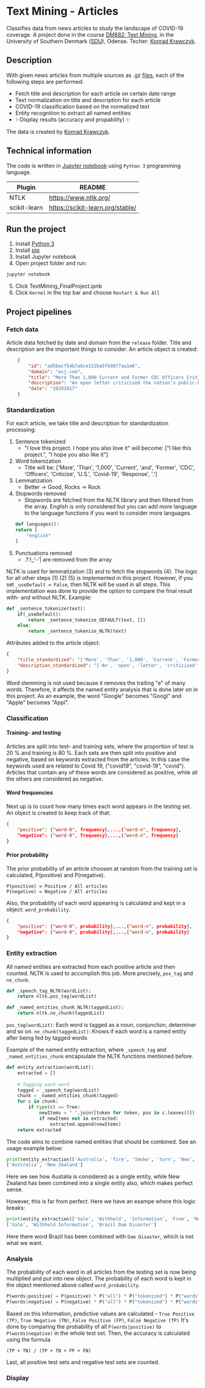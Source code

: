 # Text Mining - Articles

Classifies data from news articles to study the landscape of COVID-19 coverage.
A project done in the course [DM882: Text Mining], in the University of Southern Denmark ([SDU]), Odense. Techer: [Konrad Krawczyk].

## Description
With given news articles from multiple sources as .gz [files], each of the following steps are performed:

- Fetch title and description for each article on certain date range
- Text normalization on title and description for each article
- COVID-19 classification based on the normalized text
- Entity recognition to extract all named entities
- ✨Display results (accuracy and propability) ✨

The data is created by [Konrad Krawczyk].

## Technical information
The code is written in [Jupyter notebook] using `Python 3` programming language.

| Plugin | README |
| ------ | ------ |
| NTLK | https://www.nltk.org/ |
| scikit-learn | https://scikit-learn.org/stable/ |

## Run the project

1. Install [Python 3]
2. Install [pip]
3. Install Jupyter notebook
4. Open project folder and run:
```sh
jupyter notebook
```
5. Click TextMining_FinalProject.ipnb
6. Click `Kernel` in the top bar and choose `Restart & Run All`

## Project pipelines
### Fetch data
Article data fetched by date and domain from the `release` folder. Title and description are the important things to consider.
An article object is created:
```json
    {
        "id": "ad5bacf54b7a8ce122ba5fb9077aa1e6",
        "domain": "wsj.com",
        "title": "More Than 1,000 Current and Former CDC Officers Criticize U.S. Covid-19 Response  - WSJ",
        "description": "An open letter criticized the nation’s public-health response to the Covid-19 pandemic and called for the federal agency to play a more central role.",
        "date": "20201017"
    }
```

### Standardization
For each article, we take title and description for standardization processing:
1. Sentence tokenized
    * "I love this project. I hope you also love it" will become: ["I like this project.", "I hope you also like it"]
2. Word tokenization
    * Title will be: ['More', 'Than', '1,000', 'Current', 'and', 'Former', 'CDC', 'Officers', 'Criticize', 'U.S.', 'Covid-19', 'Response', '.']
3. Lemmatization
    * Better -> Good, Rocks -> Rock
4. Stopwords removed
    * Stopwords are fetched from the NLTK library and then filtered from the array. English is only considered but you can add more language to the language functions if you want to consider more languages. 
    ```python
    def languages():
    return [
        "english"
    ]
    ```
5. Punctuations removed
    * .?:!,;‘-’| are removed from the array

NLTK is used for lemmatization (3) and to fetch the stopwords (4). The logic for all other steps (1) (2) (5) is implemented in this project. However, if you set `_useDefault = False`, then NLTK will be used in all steps. This implementation was done to provide the option to compare the final result with- and without NLTK.
Example:
```python
def _sentence_tokenize(text):
    if(_useDefault):
        return _sentence_tokenize_DEFAULT(text, [])
    else:
        return _sentence_tokenize_NLTK(text)
```

Attributes added to the article object:
```json
{
    "title_standardized": "['More', 'Than', '1,000', 'Current', 'Former', 'CDC', 'Officers', 'Criticize', 'U.S.', 'Covid-19', 'Response', '.']",
    "description_standardized": "['An', 'open', 'letter', 'criticized', 'nation', 'public-health', 'response', 'Covid-19', 'pandemic', 'called', 'federal', 'agency', 'play', 'central', 'role']"
}
```
Word stemming is not used because it removes the trailing "e" of many words. Therefore, it affects the named entity analysis that is done later on in this project. As an example, the word "Google" becomes "Googl" and "Apple" becomes "Appl".

### Classification

#### Training- and testing
Articles are split into test- and training sets, where the proportion of test is 20 % and training is 80 %. Each sets are then split into positive and negative, based on keywords extracted from the articles. In this case the keywords used are related to Covid 19, ("covid19", "covid-19", "covid"). Articles that contain any of these words are considered as positive, while all the others are considered as negative.

#### Word frequencies
Next up is to count how many times each word appears in the testing set. An object is created to keep track of that:
```json
{
    "positive": {"word-0", frequency},...,{"word-n", frequency},
    "negative": {"word-0", frequency},...,{"word-n", frequency} 
}
```

#### Prior probability
The prior probability of an article choosen at random from the training set is calculated, P(positive) and P(negative).
```
P(positive) = Positive / All articles
P(negative) = Negative / All articles
```

Also, the probability of each word appearing is calculated and kept in a object: `word_probability`.
```json
{
    "positive": {"word-0", probability},...,{"word-n", probability},
    "negative": {"word-0", probability},...,{"word-n", probability} 
}
```

### Entity extraction
All named entities are extracted from each positive article and then counted.
NLTK is used to accomplish this job. More precisely, `pos_tag` and `ne_chunk`.

```python
def _speech_tag_NLTK(wordList):
    return nltk.pos_tag(wordList)

def _named_entities_chunk_NLTK(taggedList):
    return nltk.ne_chunk(taggedList)
```

`pos_tag(wordList)`: Each word is tagged as a noun, conjunction, determiner and so on.
`ne_chunk(taggedList)`: Knows if each word is a named entity after being fed by tagged words

Example of the named entity extraction, where `_speech_tag` and `_named_entities_chunk` encapsulate the NLTK functions mentioned before. 
```python
def entity_extraction(wordList):
    extracted = []
    
    # Tagging each word
    tagged = _speech_tag(wordList)
    chunk = _named_entities_chunk(tagged)
    for c in chunk:
        if type(c) == Tree:
            newItems = " ".join([token for token, pos in c.leaves()])
            if newItems not in extracted:
                extracted.append(newItems)
    return extracted
```
The code aims to combine named entities that should be combined. See an usage example below:
```python
print(entity_extraction(['Australia', 'fire', 'Smoke', 'turn', 'New', 'Zealand', "'", 'yellow']))
['Australia', 'New Zealand']
```
Here we see how Austalia is considered as a single entity, while New Zealand has been combined into a single entity also, which makes perfect sense.

However, this is far from perfect. Here we have an exampe where this logic breaks:
```python
print(entity_extraction(['Vale', 'Withheld', 'Information', 'From', 'Regulator', 'Before', 'Brazil', 'Dam', 'Disaster', '- WSJ']))
['Vale', 'Withheld Information', 'Brazil Dam Disaster']
```
Here there word Brazil has been combined with `Dam Disaster`, which is not what we want. 

### Analysis
The probability of each word in all articles from the testing set is now being multiplied and put into new object. The probability of each word is kept in the object mentioned above called `word_probability`. 
```python
P(words|positive) = P(positive) * P("all") * P("tokenized") * P("words") * P("appearing") * P("in") * P("article") * P("related") * P("to") * P("covid-19")
P(words|negative) = P(negative) * P("all") * P("tokenized") * P("words") * P("appearing") * P("in") * P("article") * P("unrelated") * P("to") * P("covid-19")
```
Based on this information, predictive values are calculated - `True Positive (TP)`, `True Negative (TN)`, `False Positive (FP)`, `False Negative (TP)`
It's done by comparing the probability of all `P(words|positive)` to `P(words|negative)` in the whole test set.
Then, the accuracy is calculated using the formula
```
(TP + TN) / (TP + TN + FP + FN)
```
Last, all positive test sets and negative test sets are counted.

### Display


   [Konrad Krawczyk]: <https://scholar.google.co.uk/citations?user=l-ix1z0AAAAJ&hl=en)>
   [DM882: Text Mining]: <https://odin.sdu.dk/sitecore/index.php?a=searchfagbesk&bbcourseid=N340090101-f-F21&lang=en>
   [SDU]: <https://www.sdu.dk/en>
   [files]: <http://sciride.org/news.html#datacontent>
   [Jupyter notebook]: <https://jupyter.org/>
   [pip]: <https://pip.pypa.io/en/stable/installing/>
   [Python 3]: <https://www.python.org/downloads/>
   
   [PlDb]: <https://github.com/joemccann/dillinger/tree/master/plugins/dropbox/README.md>
   [PlGh]: <https://github.com/joemccann/dillinger/tree/master/plugins/github/README.md>
   [PlGd]: <https://github.com/joemccann/dillinger/tree/master/plugins/googledrive/README.md>
   [PlOd]: <https://github.com/joemccann/dillinger/tree/master/plugins/onedrive/README.md>
   [PlMe]: <https://github.com/joemccann/dillinger/tree/master/plugins/medium/README.md>
   [PlGa]: <https://github.com/RahulHP/dillinger/blob/master/plugins/googleanalytics/README.md>
